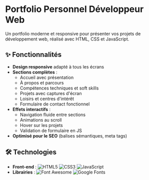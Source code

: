 # Portfolio Personnel Développeur Web

Un portfolio moderne et responsive pour présenter vos projets de développement web, réalisé avec HTML, CSS et JavaScript.

## ✨ Fonctionnalités

- **Design responsive** adapté à tous les écrans
- **Sections complètes** :
  - Accueil avec présentation
  - À propos et parcours
  - Compétences techniques et soft skills
  - Projets avec captures d'écran
  - Loisirs et centres d'intérêt
  - Formulaire de contact fonctionnel
- **Effets interactifs** :
  - Navigation fluide entre sections
  - Animations au scroll
  - Hover sur les projets
  - Validation de formulaire en JS
- **Optimisé pour le SEO** (balises sémantiques, meta tags)

## 🛠 Technologies

- **Front-end** :
  ![HTML5](https://img.shields.io/badge/HTML5-E34F26?style=flat&logo=html5&logoColor=white)
  ![CSS3](https://img.shields.io/badge/CSS3-1572B6?style=flat&logo=css3&logoColor=white)
  ![JavaScript](https://img.shields.io/badge/JavaScript-F7DF1E?style=flat&logo=javascript&logoColor=black)
- **Librairies** :
  ![Font Awesome](https://img.shields.io/badge/Font_Awesome-339AF0?style=flat&logo=fontawesome&logoColor=white)
  ![Google Fonts](https://img.shields.io/badge/Google_Fonts-4285F4?style=flat&logo=googlefonts&logoColor=white)
